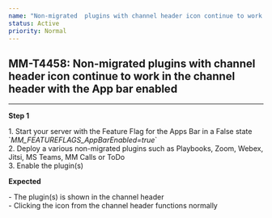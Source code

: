 ```yaml
---
name: "Non-migrated  plugins with channel header icon continue to work in the channel header with the App bar enabled"
status: Active
priority: Normal
---
```


## MM-T4458: Non-migrated plugins with channel header icon continue to work in the channel header with the App bar enabled

---

**Step 1**

1\. Start your server with the Feature Flag for the Apps Bar in a False state \`_MM\_FEATUREFLAGS\_AppBarEnabled=true_\`\
2\. Deploy a various non-migrated plugins such as Playbooks, Zoom, Webex, Jitsi, MS Teams, MM Calls or ToDo\
3\. Enable the plugin(s)

**Expected**

\- The plugin(s) is shown in the channel header\
\- Clicking the icon from the channel header functions normally
